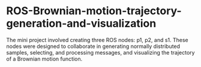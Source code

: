# ROS-Brownian-motion-trajectory-generation-and-visualization
The mini project involved creating three ROS nodes: p1, p2, and s1. These nodes were designed to collaborate in generating normally distributed samples, selecting, and processing messages, and visualizing the trajectory of a Brownian motion function.
